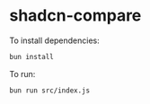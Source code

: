 # shadcn-compare

To install dependencies:

```bash
bun install
```

To run:

```bash
bun run src/index.js
```
